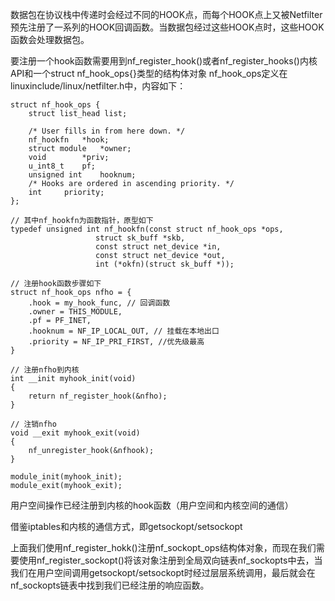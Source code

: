 数据包在协议栈中传递时会经过不同的HOOK点，而每个HOOK点上又被Netfilter预先注册了一系列的HOOK回调函数。当数据包经过这些HOOK点时，这些HOOK函数会处理数据包。

要注册一个hook函数需要用到nf_register_hook()或者nf_register_hooks()内核API和一个struct nf_hook_ops{}类型的结构体对象
nf_hook_ops定义在linuxinclude/linux/netfilter.h中，内容如下：
```
struct nf_hook_ops {
	struct list_head list;

	/* User fills in from here down. */
	nf_hookfn	*hook;
	struct module	*owner;
	void		*priv;
	u_int8_t	pf;
	unsigned int	hooknum;
	/* Hooks are ordered in ascending priority. */
	int		priority;
};

// 其中nf_hookfn为函数指针，原型如下
typedef unsigned int nf_hookfn(const struct nf_hook_ops *ops,
			       struct sk_buff *skb,
			       const struct net_device *in,
			       const struct net_device *out,
			       int (*okfn)(struct sk_buff *));

// 注册hook函数步骤如下
struct nf_hook_ops nfho = {
    .hook = my_hook_func, // 回调函数
    .owner = THIS_MODULE,
    .pf = PF_INET,
    .hooknum = NF_IP_LOCAL_OUT, // 挂载在本地出口
    .priority = NF_IP_PRI_FIRST, //优先级最高
}

// 注册nfho到内核
int __init myhook_init(void)
{
    return nf_register_hook(&nfho);
}

// 注销nfho
void __exit myhook_exit(void)
{
    nf_unregister_hook(&nfhook);
}

module_init(myhook_init);
module_exit(myhook_exit);
```
用户空间操作已经注册到内核的hook函数（用户空间和内核空间的通信）

借鉴iptables和内核的通信方式，即getsockopt/setsockopt

上面我们使用nf_register_hokk()注册nf_sockopt_ops结构体对象，而现在我们需要使用nf_register_sockopt()将该对象注册到全局双向链表nf_sockopts中去，当我们在用户空间调用getsockopt/setsockopt时经过层层系统调用，最后就会在nf_sockopts链表中找到我们已经注册的响应函数。




